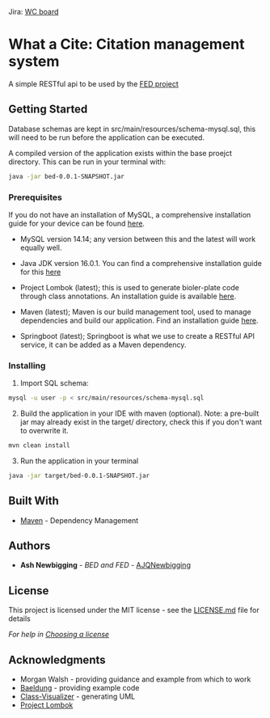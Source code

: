 Jira: [WC board](https://anewbigging.atlassian.net/jira/software/projects/WC/boards/4)
# What a Cite: Citation management system

A simple RESTful api to be used by the [FED project](https://github.com/AJQNewbigging/fed_what-a-cite)

## Getting Started

Database schemas are kept in src/main/resources/schema-mysql.sql, this will need to be run before the application can be executed.

A compiled version of the application exists within the base proejct directory. This can be run in your terminal with:

```bash
java -jar bed-0.0.1-SNAPSHOT.jar
```

### Prerequisites

If you do not have an installation of MySQL, a comprehensive installation guide for your device can be found [here](https://dev.mysql.com/doc/mysql-installation-excerpt/5.7/en/).

* MySQL version 14.14; any version between this and the latest will work equally well.

* Java JDK version 16.0.1. You can find a comprehensive installation guide for this [here](https://www.java.com/en/download/help/download_options.html)

* Project Lombok (latest); this is used to generate bioler-plate code through class annotations. An installation guide is available [here](https://projectlombok.org/setup/eclipse).

* Maven (latest); Maven is our build management tool, used to manage dependencies and build our application. Find an installation guide [here](https://maven.apache.org/install.html).

* Springboot (latest); Springboot is what we use to create a RESTful API service, it can be added as a Maven dependency.

### Installing

1. Import SQL schema:

```bash
mysql -u user -p < src/main/resources/schema-mysql.sql
```

2. Build the application in your IDE with maven (optional). Note: a pre-built jar may already exist in the target/ directory, check this if you don't want to overwrite it.

```bash
mvn clean install
```

3. Run the application in your terminal

```bash
java -jar target/bed-0.0.1-SNAPSHOT.jar
```

## Built With

* [Maven](https://maven.apache.org/) - Dependency Management

## Authors

* **Ash Newbigging** - *BED and FED* - [AJQNewbigging](https://github.com/AJQNewbigging)

## License

This project is licensed under the MIT license - see the [LICENSE.md](LICENSE.md) file for details 

*For help in [Choosing a license](https://choosealicense.com/)*

## Acknowledgments

* Morgan Walsh - providing guidance and example from which to work
* [Baeldung](https://baeldung.com) - providing example code
* [Class-Visualizer](http://www.class-visualizer.net/faq.html) - generating UML
* [Project Lombok](https://projectlombok.org)